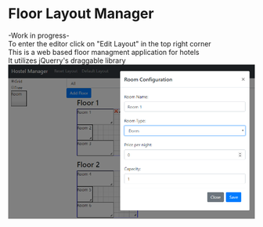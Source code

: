 # Floor Layout Manager
-Work in progress-  
To enter the editor click on "Edit Layout" in the top right corner  
This is a web based floor managment application for hotels  
It utilizes jQuerry's draggable library  
<img src="Images/1.png">
